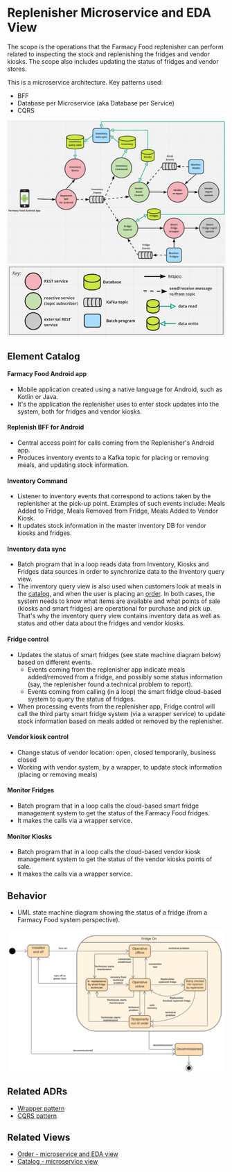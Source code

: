 # Replenisher Microservice and EDA View 
The scope is the operations that the Farmacy Food replenisher can perform related to inspecting the stock and replenishing 
the fridges and vendor kiosks. The scope also includes updating the status of fridges and vendor stores. 

This is a microservice architecture. Key patterns used:
- BFF
- Database per Microservice (aka Database per Service)
- CQRS 

![Replenisher microservice and eda view](../images/replenish-microservice-eda-view-primary.png)
![Notation key](../images/notation-key-microservice-views.png)


## Element Catalog 

#### Farmacy Food Android app
- Mobile application created using a native language for Android, such as Kotlin or Java.
- It's the application the replenisher uses to enter stock updates into the system, both for fridges and vendor kiosks.  

#### Replenish BFF for Android
- Central access point for calls coming from the Replenisher's Android app.
- Produces inventory events to a Kafka topic for placing or removing meals, and updating stock information.

#### Inventory Command
- Listener to inventory events that correspond to actions taken by the replenisher at the pick-up point. Examples of
such events include: Meals Added to Fridge, Meals Removed from Fridge, Meals Added to Vendor Kiosk. 
- It updates stock information in the master inventory DB for vendor kiosks and fridges. 

#### Inventory data sync
- Batch program that in a loop reads data from Inventory, Kiosks and Fridges data sources in order to synchronize data to the Inventory query view. 
- The inventory query view is also used when customers look at meals in the [catalog](catalog-microservice-view.md), 
and when the user is placing an [order](order-microservice-eda-view.md). In both cases, the system needs to know what items are available and what points of sale (kiosks and smart fridges)
are operational for purchase and pick up. That's why the inventory query view contains inventory data as well as 
status and other data about the fridges and vendor kiosks.         

#### Fridge control
- Updates the status of smart fridges (see state machine diagram below) based on different events. 
    - Events coming from the replenisher app indicate meals added/removed from a fridge, and possibly some status information (say, 
    the replenisher found a technical problem to report).
    - Events coming from calling (in a loop) the smart fridge cloud-based system to query the status of fridges.  
- When processing events from the replenisher app, Fridge control will call the third party smart fridge system 
(via a wrapper service) to update stock information based on meals added or removed by the replenisher. 

#### Vendor kiosk control
- Change status of vendor location: open, closed temporarily, business closed
- Working with vendor system, by a wrapper, to update stock information (placing or removing meals)

#### Monitor Fridges
- Batch program that in a loop calls the cloud-based smart fridge management system to get the status of the Farmacy
Food fridges. 
- It makes the calls via a wrapper service. 

#### Monitor Kiosks
- Batch program that in a loop calls the cloud-based vendor kiosk management system to get the status of the vendor kiosks points of sale. 
- It makes the calls via a wrapper service. 

## Behavior
- UML state machine diagram showing the status of a fridge (from a Farmacy Food system perspective).

![State machine of fridges](../images/replenish-microservices-eda-state-machine.png)
 
## Related ADRs 
- [Wrapper pattern](../ADRs/ADR003-wrapper-pattern.md)
- [CQRS pattern](../ADRs/ADR004-cqrs-pattern.md)

## Related Views
- [Order - microservice and EDA view](order-microservice-eda-view.md) 
- [Catalog - microservice view](catalog-microservice-view.md)